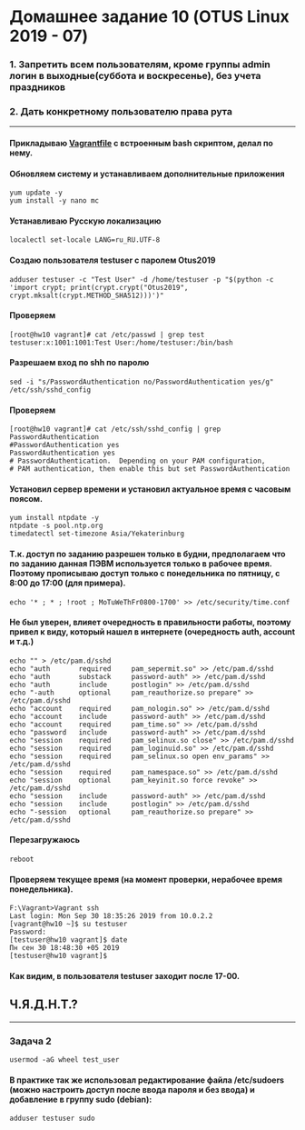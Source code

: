 # Домашнее задание 10 (OTUS Linux 2019 - 07)

### 1. Запретить всем пользователям, кроме группы admin логин в выходные(суббота и воскресенье), без учета праздников
### 2. Дать конкретному пользователю права рута 

---

#### Прикладываю [Vagrantfile](Vagrantfile) с встроенным bash скриптом, делал по нему.
#### Обновляем систему и устанавливаем дополнительные приложения
```
yum update -y
yum install -y nano mc
```
#### Устанавливаю Русскую локализацию
```
localectl set-locale LANG=ru_RU.UTF-8
```
#### Создаю пользователя testuser c паролем Otus2019
```
adduser testuser -c "Test User" -d /home/testuser -p "$(python -c 'import crypt; print(crypt.crypt("Otus2019", crypt.mksalt(crypt.METHOD_SHA512)))')"
```
#### Проверяем
```
[root@hw10 vagrant]# cat /etc/passwd | grep test
testuser:x:1001:1001:Test User:/home/testuser:/bin/bash
```
#### Разрешаем вход по shh по паролю
```
sed -i "s/PasswordAuthentication no/PasswordAuthentication yes/g" /etc/ssh/sshd_config
```
#### Проверяем
```
[root@hw10 vagrant]# cat /etc/ssh/sshd_config | grep PasswordAuthentication
#PasswordAuthentication yes
PasswordAuthentication yes
# PasswordAuthentication.  Depending on your PAM configuration,
# PAM authentication, then enable this but set PasswordAuthentication
```
#### Установил сервер времени и установил актуальное время с часовым поясом.
```
yum install ntpdate -y
ntpdate -s pool.ntp.org
timedatectl set-timezone Asia/Yekaterinburg
```
#### Т.к. доступ по заданию разрешен только в будни, предполагаем что по заданию данная ПЭВМ используется только в рабочее время. Поэтому прописываю доступ только с понедельника по пятницу, с 8:00 до 17:00 (для примера).
```
echo '* ; * ; !root ; MoTuWeThFr0800-1700' >> /etc/security/time.conf
```
#### Не был уверен, влияет очередность в правильности работы, поэтому привел к виду, который нашел в интернете (очередность auth, account и т.д.)
```
echo "" > /etc/pam.d/sshd
echo "auth       required     pam_sepermit.so" >> /etc/pam.d/sshd
echo "auth       substack     password-auth" >> /etc/pam.d/sshd
echo "auth       include      postlogin" >> /etc/pam.d/sshd
echo "-auth      optional     pam_reauthorize.so prepare" >> /etc/pam.d/sshd
echo "account    required     pam_nologin.so" >> /etc/pam.d/sshd
echo "account    include      password-auth" >> /etc/pam.d/sshd
echo "account    required     pam_time.so" >> /etc/pam.d/sshd
echo "password   include      password-auth" >> /etc/pam.d/sshd
echo "session    required     pam_selinux.so close" >> /etc/pam.d/sshd
echo "session    required     pam_loginuid.so" >> /etc/pam.d/sshd
echo "session    required     pam_selinux.so open env_params" >> /etc/pam.d/sshd
echo "session    required     pam_namespace.so" >> /etc/pam.d/sshd
echo "session    optional     pam_keyinit.so force revoke" >> /etc/pam.d/sshd
echo "session    include      password-auth" >> /etc/pam.d/sshd
echo "session    include      postlogin" >> /etc/pam.d/sshd
echo "-session   optional     pam_reauthorize.so prepare" >> /etc/pam.d/sshd
```
#### Перезагружаюсь
```
reboot
```
#### Проверяем текущее время (на момент проверки, нерабочее время понедельника).
```
F:\Vagrant>Vagrant ssh
Last login: Mon Sep 30 18:35:26 2019 from 10.0.2.2
[vagrant@hw10 ~]$ su testuser
Password:
[testuser@hw10 vagrant]$ date
Пн сен 30 18:48:30 +05 2019
[testuser@hw10 vagrant]$
```

#### Как видим, в пользователя testuser заходит после 17-00.
## Ч.Я.Д.Н.Т.? 

---

### Задача 2
```
usermod -aG wheel test_user
```
#### В практике так же использовал редактирование файла /etc/sudoers (можно настроить доступ после ввода пароля и без ввода) и добавление в группу sudo (debian):
```
adduser testuser sudo
```
